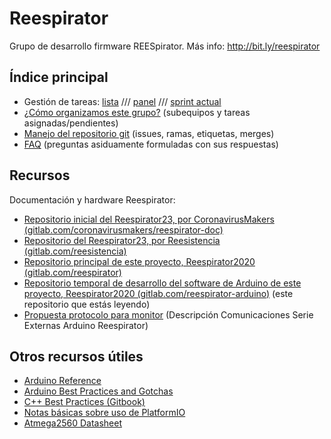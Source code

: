 # Reespirator

Grupo de desarrollo firmware REESpirator. Más info: http://bit.ly/reespirator

## Índice principal

* Gestión de tareas: [lista](https://gitlab.com/reespirator-arduino/reespirator/-/issues) /// [panel](https://gitlab.com/reespirator-arduino/reespirator/-/boards) /// [sprint actual](https://gitlab.com/reespirator-arduino/reespirator/-/milestones/1)
* [¿Cómo organizamos este grupo?](ORGANIZACION.md) (subequipos y tareas asignadas/pendientes)
* [Manejo del repositorio git](GIT.md) (issues, ramas, etiquetas, merges)
* [FAQ](FAQ.md) (preguntas asiduamente formuladas con sus respuestas)

## Recursos

Documentación y hardware Reespirator:
* [Repositorio inicial del Reespirator23, por CoronavirusMakers (gitlab.com/coronavirusmakers/reespirator-doc)](https://gitlab.com/coronavirusmakers/reespirator-doc)
* [Repositorio del Reespirator23, por Reesistencia (gitlab.com/reesistencia)](https://gitlab.com/reesistencia)
* [Repositorio principal de este proyecto, Reespirator2020 (gitlab.com/reespirator)](https://gitlab.com/reespirator)
* [Repositorio temporal de desarrollo del software de Arduino de este proyecto, Reespirator2020 (gitlab.com/reespirator-arduino)](https://gitlab.com/reespirator-arduino) (este repositorio que estás leyendo)
* [Propuesta protocolo para monitor](https://docs.google.com/document/d/1lItbWZhYFjCUJKEzwG3V0N3ZbFNCW4r7WvXlSnQcjlk/edit#heading=h.xgx60y6l5inf) (Descripción Comunicaciones Serie Externas Arduino Reespirator)

## Otros recursos útiles

* [Arduino Reference](https://www.arduino.cc/reference/en/)
* [Arduino Best Practices and Gotchas](https://www.theatreofnoise.com/2017/05/arduino-ide-best-practices-and-gotchas.html)
* [C++ Best Practices (Gitbook)](https://lefticus.gitbooks.io/cpp-best-practices/content/)
* [Notas básicas sobre uso de PlatformIO](https://docs.google.com/document/d/1kwAkf1QT0JX9wEM3eoz8DvTOIxe7He3aKWrSH5j_k6A/edit?usp=sharing)
* [Atmega2560 Datasheet](http://ww1.microchip.com/downloads/en/DeviceDoc/Atmel-2549-8-bit-AVR-Microcontroller-ATmega640-1280-1281-2560-2561_datasheet.pdf)
